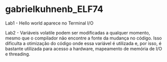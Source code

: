 # gabrielkuhnenb_ELF74

Lab1 - Hello world aparece no Terminal I/O

Lab2 - Variáveis volatile podem ser modificadas a qualquer momento, mesmo que o compilador não encontre a fonte da mudança no código.
Isso dificulta a otimização do código onde essa variável é utilizada e, por isso,
é bastante utilizada para acesso a hardware, mapeamento de memória de I/O e threading.
